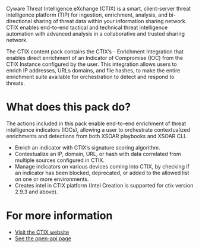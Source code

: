 Cyware Threat Intelligence eXchange (CTIX) is a smart, client-server threat intelligence platform (TIP) for ingestion, enrichment, analysis, and bi-directional sharing of threat data within your information sharing network. CTIX enables end-to-end tactical and technical threat intelligence automation with advanced analysis in a collaborative and trusted sharing network.

The CTIX content pack contains the CTIX’s - Enrichment Integration that enables direct enrichment of an Indicator of Compromise (IOC) from the CTIX Instance configured by the user. This integration allows users to enrich IP addresses, URLs domains, and file hashes, to make the entire enrichment suite available for orchestration to detect and respond to threats.

# What does this pack do?

The actions included in this pack enable end-to-end enrichment of threat intelligence indicators (IOCs), allowing a user to orchestrate contextualized enrichments and detections from both XSOAR playbooks and XSOAR CLI.

- Enrich an indicator with CTIX’s signature scoring algorithm.
- Contextualize an IP, domain, URL, or hash with data correlated from multiple sources configured in CTIX.
- Manage indicators on various devices coming into CTIX, by checking if an indicator has been blocked, deprecated, or added to the allowed list on one or more environments.
- Creates intel in CTIX platform (Intel Creation is supported for ctix version 2.9.3 and above).

# For more information

- [Visit the CTIX website](https://cyware.com/ctix-stix-taxii-cyber-threat-intelligence-exchange)
- [See the open-api page](https://cyware.com/community/open-apis)
